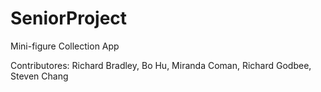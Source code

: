 SeniorProject
=============

Mini-figure Collection App

Contributores:
Richard Bradley, 
Bo Hu, 
Miranda Coman, 
Richard Godbee, 
Steven Chang
